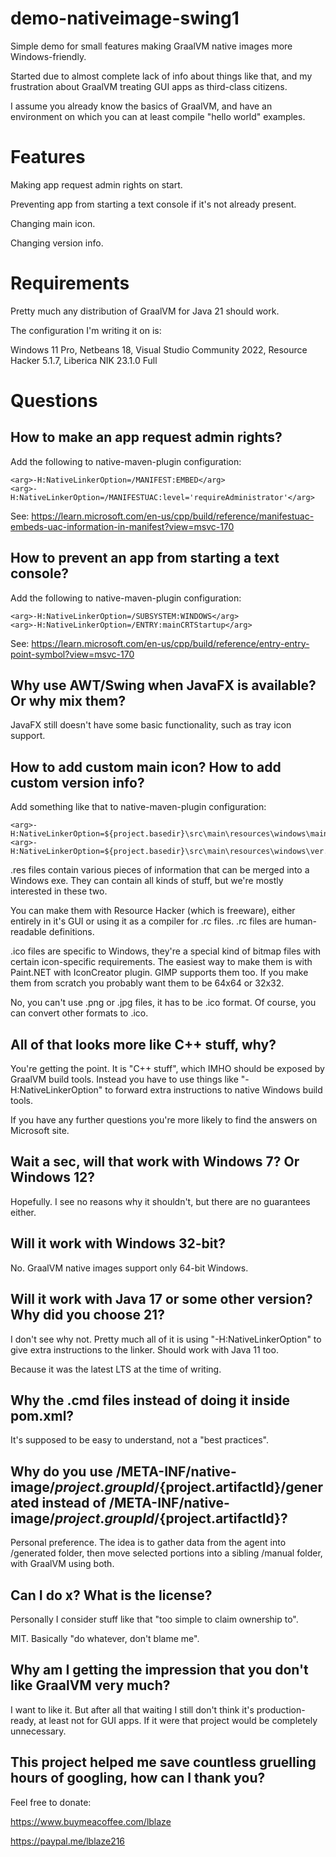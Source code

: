 # demo-nativeimage-swing1

Simple demo for small features making GraalVM native images more Windows-friendly.

Started due to almost complete lack of info about things like that, and my frustration about GraalVM treating GUI apps as third-class citizens.

I assume you already know the basics of GraalVM, and have an environment on which you can at least compile "hello world" examples.

# Features

Making app request admin rights on start.

Preventing app from starting a text console if it's not already present.

Changing main icon.

Changing version info.

# Requirements

Pretty much any distribution of GraalVM for Java 21 should work.

The configuration I'm writing it on is:

Windows 11 Pro,
Netbeans 18,
Visual Studio Community 2022,
Resource Hacker 5.1.7,
Liberica NIK 23.1.0 Full

# Questions

## How to make an app request admin rights?

Add the following to native-maven-plugin configuration:

```
<arg>-H:NativeLinkerOption=/MANIFEST:EMBED</arg>
<arg>-H:NativeLinkerOption=/MANIFESTUAC:level='requireAdministrator'</arg>
```

See:
https://learn.microsoft.com/en-us/cpp/build/reference/manifestuac-embeds-uac-information-in-manifest?view=msvc-170

## How to prevent an app from starting a text console?

Add the following to native-maven-plugin configuration:

```
<arg>-H:NativeLinkerOption=/SUBSYSTEM:WINDOWS</arg>
<arg>-H:NativeLinkerOption=/ENTRY:mainCRTStartup</arg>
```

See:
https://learn.microsoft.com/en-us/cpp/build/reference/entry-entry-point-symbol?view=msvc-170

## Why use AWT/Swing when JavaFX is available? Or why mix them?

JavaFX still doesn't have some basic functionality, such as tray icon support.

## How to add custom main icon? How to add custom version info?

Add something like that to native-maven-plugin configuration:

```
<arg>-H:NativeLinkerOption=${project.basedir}\src\main\resources\windows\mainicon.res</arg>
<arg>-H:NativeLinkerOption=${project.basedir}\src\main\resources\windows\ver.res</arg>
```

.res files contain various pieces of information that can be merged into a Windows exe.
They can contain all kinds of stuff, but we're mostly interested in these two.

You can make them with Resource Hacker (which is freeware), either entirely in it's GUI or using it as a compiler for .rc files.
.rc files are human-readable definitions.

.ico files are specific to Windows, they're a special kind of bitmap files with certain icon-specific requirements.
The easiest way to make them is with Paint.NET with IconCreator plugin. GIMP supports them too.
If you make them from scratch you probably want them to be 64x64 or 32x32.

No, you can't use .png or .jpg files, it has to be .ico format. Of course, you can convert other formats to .ico.

## All of that looks more like C++ stuff, why?

You're getting the point. It is "C++ stuff", which IMHO should be exposed by GraalVM build tools. Instead you have to use things like "-H:NativeLinkerOption" to forward extra instructions to native Windows build tools.

If you have any further questions you're more likely to find the answers on Microsoft site.

## Wait a sec, will that work with Windows 7? Or Windows 12?

Hopefully. I see no reasons why it shouldn't, but there are no guarantees either.

## Will it work with Windows 32-bit?

No. GraalVM native images support only 64-bit Windows.

## Will it work with Java 17 or some other version? Why did you choose 21?

I don't see why not. Pretty much all of it is using "-H:NativeLinkerOption" to give extra instructions to the linker. Should work with Java 11 too.

Because it was the latest LTS at the time of writing.

## Why the .cmd files instead of doing it inside pom.xml?

It's supposed to be easy to understand, not a "best practices".

## Why do you use /META-INF/native-image/${project.groupId}/${project.artifactId}/generated instead of /META-INF/native-image/${project.groupId}/${project.artifactId}?

Personal preference. The idea is to gather data from the agent into /generated folder, then move selected portions into a sibling /manual folder, with GraalVM using both.

## Can I do x? What is the license?

Personally I consider stuff like that "too simple to claim ownership to".

MIT. Basically "do whatever, don't blame me".

## Why am I getting the impression that you don't like GraalVM very much?

I want to like it. But after all that waiting I still don't think it's production-ready, at least not for GUI apps.
If it were that project would be completely unnecessary.

## This project helped me save countless gruelling hours of googling, how can I thank you?

Feel free to donate:

https://www.buymeacoffee.com/lblaze

https://paypal.me/lblaze216



